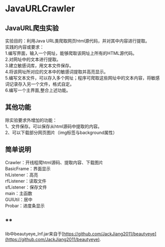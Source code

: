 # JavaURLCrawler
## JavaURL爬虫实验
实验目的：利用Java URL类爬取网页html源代码，并对其中内容进行提取。  
实践的内容或要求：  
1.编写界面，输入一个网址，能够爬取该网址上所有的HTML源代码。  
2.对网址中的文本进行提取。    
3.建立敏感词库，用文本文件保存。  
4.将该网址所对应的文本中的敏感词提取并高亮显示。  
5.编写文本文件，可以存入多个网址；程序可爬取这些网址中的文本内容，将敏感词记录存入另一个文件，格式自定。  
6.编写一个主界面,整合上述功能。  

## 其他功能  
除实验要求外增加的功能：  
1、文件保存。可以保存从html源码中提取的内容。  
2、可以下载部分网页图片（img标签与background属性）  

## 简单说明
Crawler：开线程爬html源码、提取内容、下载图片  
BasicFrame：界面显示    
hlListener：高亮  
rfListener：读取文件  
sfListener：保存文件  
main：主函数  
GUIUtil：居中  
Probar：进度条显示  

## **
lib中beautyeye_lnf.jar来自于[https://github.com/JackJiang2011/beautyeye](https://github.com/JackJiang2011/beautyeye). 
